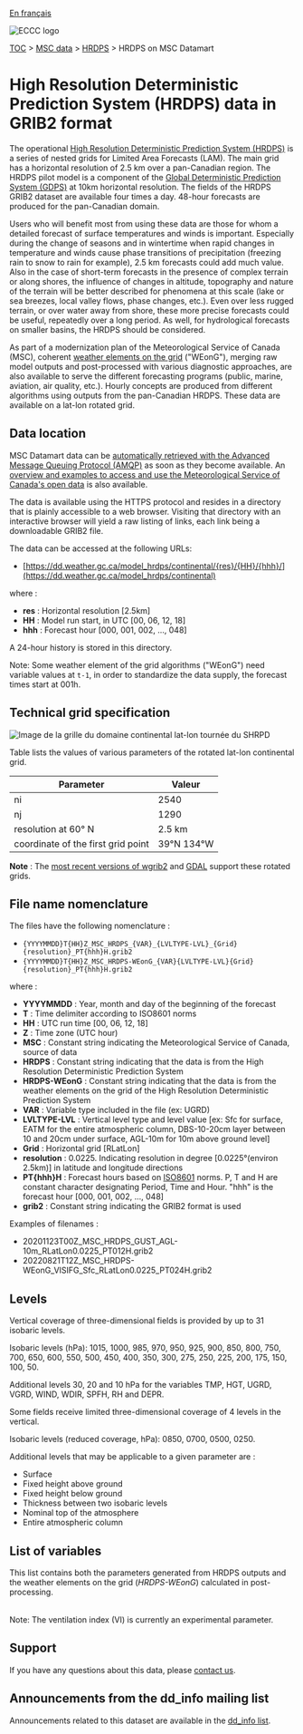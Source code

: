 [En français](readme_hrdps-datamart_fr.md)

![ECCC logo](../../img_eccc-logo.png)

[TOC](../../readme_en.md) > [MSC data](../readme_en.md) > [HRDPS](readme_hrdps_en.md) > HRDPS on MSC Datamart

# High Resolution Deterministic Prediction System (HRDPS) data in GRIB2 format

The operational [High Resolution Deterministic Prediction System (HRDPS)](readme_hrdps_en.md) is a series of nested grids for Limited Area Forecasts (LAM). The main grid has a horizontal resolution of 2.5 km over a pan-Canadian region. The HRDPS pilot model is a component of the [Global Deterministic Prediction System (GDPS)](../nwp_gdps/readme_gdps_en.md) at 10km horizontal resolution. The fields of the HRDPS GRIB2 dataset are available four times a day. 48-hour forecasts are produced for the pan-Canadian domain.

Users who will benefit most from using these data are those for whom a detailed forecast of surface temperatures and winds is important. Especially during the change of seasons and in wintertime when rapid changes in temperature and winds cause phase transitions of precipitation (freezing rain to snow to rain for example), 2.5 km forecasts could add much value. Also in the case of short-term forecasts in the presence of complex terrain or along shores, the influence of changes in altitude, topography and nature of the terrain will be better described for phenomena at this scale (lake or sea breezes, local valley flows, phase changes, etc.). Even over less rugged terrain, or over water away from shore, these more precise forecasts could be useful, repeatedly over a long period. As well, for hydrological forecasts on smaller basins, the HRDPS should be considered.

As part of a modernization plan of the Meteorological Service of Canada (MSC), coherent [weather elements on the grid](https://collaboration.cmc.ec.gc.ca/cmc/cmoi/product_guide/docs/tech_notes/technote_weong-hrdps_e.pdf) ("WEonG"), merging raw model outputs and post-processed with various diagnostic approaches, are also available to serve the different forecasting programs (public, marine, aviation, air quality, etc.).  Hourly concepts are produced from different algorithms using outputs from the pan-Canadian HRDPS. These data are available on a lat-lon rotated grid. 

## Data location

MSC Datamart data can be [automatically retrieved with the Advanced Message Queuing Protocol (AMQP)](../../msc-datamart/amqp_en.md) as soon as they become available. An [overview and examples to access and use the Meteorological Service of Canada's open data](../../usage/readme_en.md) is also available.

The data is available using the HTTPS protocol and resides in a directory that is plainly accessible to a web browser. Visiting that directory with an interactive browser will yield a raw listing of links, each link being a downloadable GRIB2 file.

The data can be accessed at the following URLs:

* [https://dd.weather.gc.ca/model_hrdps/continental/{res}/{HH}/{hhh}/](https://dd.weather.gc.ca/model_hrdps/continental)

where :

* __res__ : Horizontal resolution [2.5km]
* __HH__ : Model run start, in UTC [00, 06, 12, 18]
* __hhh__ : Forecast hour [000, 001, 002, ..., 048]

A 24-hour history is stored in this directory.

Note: Some weather element of the grid algorithms ("WEonG") need variable values at `t-1`, in order to standardize the data supply, the forecast times start at 001h.

## Technical grid specification

![Image de la grille du domaine continental lat-lon tournée du SHRPD](https://collaboration.cmc.ec.gc.ca/cmc/cmos/public_doc/msc-data/nwp_hrdps/grille_hrdps_Rlatlon.png)

Table lists the values of various parameters of the rotated lat-lon continental grid.

| Parameter | Valeur |
| ------ | ------ |
| ni | 2540 |
| nj | 1290 | 
| resolution at 60° N | 2.5 km |
| coordinate of the first grid point | 39°N 134°W |

__Note__ : The [most recent versions of wgrib2](https://www.cpc.ncep.noaa.gov/products/wesley/wgrib2/update_2.0.8.html) and [GDAL](https://gdal.org/) support these rotated grids.

## File name nomenclature 

The files have the following nomenclature :

* `{YYYYMMDD}T{HH}Z_MSC_HRDPS_{VAR}_{LVLTYPE-LVL}_{Grid}{resolution}_PT{hhh}H.grib2`
* `{YYYYMMDD}T{HH}Z_MSC_HRDPS-WEonG_{VAR}{LVLTYPE-LVL}{Grid}{resolution}_PT{hhh}H.grib2`

where :

* __YYYYMMDD__ : Year, month and day of the beginning of the forecast
* __T__ : Time delimiter according to ISO8601 norms
* __HH__ : UTC run time [00, 06, 12, 18]
* __Z__ : Time zone (UTC hour)
* __MSC__ : Constant string indicating the Meteorological Service of Canada, source of data
* __HRDPS__ : Constant string indicating that the data is from the High Resolution Deterministic Prediction System
* __HRDPS-WEonG__ : Constant string indicating that the data is from the weather elements on the grid of the High Resolution Deterministic Prediction System
* __VAR__ : Variable type included in the file (ex: UGRD)
* __LVLTYPE-LVL__ : Vertical level type and level value [ex: Sfc for surface, EATM for the entire atmospheric column, DBS-10-20cm layer between 10 and 20cm under surface, AGL-10m for 10m above ground level]
* __Grid__ : Horizontal grid [RLatLon]
* __resolution__ : 0.0225. Indicating resolution in degree [0.0225°(environ 2.5km)] in latitude and longitude directions
* __PT{hhh}H__ : Forecast hours based on [ISO8601](https://en.wikipedia.org/wiki/ISO_8601) norms. P, T and H are constant character designating Period, Time and Hour. "hhh" is the forecast hour [000, 001, 002, ..., 048]
* __grib2__ : Constant string indicating the GRIB2 format is used

Examples of filenames : 

* 20201123T00Z_MSC_HRDPS_GUST_AGL-10m_RLatLon0.0225_PT012H.grib2
* 20220821T12Z_MSC_HRDPS-WEonG_VISIFG_Sfc_RLatLon0.0225_PT024H.grib2

## Levels

Vertical coverage of three-dimensional fields is provided by up to 31 isobaric levels.

Isobaric levels (hPa): 1015, 1000, 985, 970, 950, 925, 900, 850, 800, 750, 700, 650, 600, 550, 500, 450, 400, 350, 300, 275, 250, 225, 200, 175, 150, 100, 50.

Additional levels 30, 20 and 10 hPa for the variables TMP, HGT, UGRD, VGRD, WIND, WDIR, SPFH, RH and DEPR.

Some fields receive limited three-dimensional coverage of 4 levels in the vertical.

Isobaric levels (reduced coverage, hPa): 0850, 0700, 0500, 0250.

Additional levels that may be applicable to a given parameter are :

* Surface
* Fixed height above ground
* Fixed height below ground
* Thickness between two isobaric levels
* Nominal top of the atmosphere
* Entire atmospheric column

## List of variables

This list contains both the parameters generated from HRDPS outputs and the weather elements on the grid (*HRDPS-WEonG*) calculated in post-processing.

<table id="csv-table" class="display"></table>

<link href="https://cdn.jsdelivr.net/npm/simple-datatables@latest/dist/style.css" rel="stylesheet" type="text/css">
<script src="https://cdn.jsdelivr.net/npm/simple-datatables@latest"></script>
<script src="../../../js/variables_datatable.js" type="text/javascript"></script>
<script>
  loadTable("csv-table", "../../../assets/csv/HRDPS_Variables-List_en.csv");
</script>

Note: The ventilation index (VI) is currently an experimental parameter.

## Support

If you have any questions about this data, please [contact us](https://www.weather.gc.ca/mainmenu/contact_us_e.html).

## Announcements from the dd_info mailing list 

Announcements related to this dataset are available in the [dd_info list](https://comm.collab.science.gc.ca/mailman3/postorius/lists/dd_info/).




















